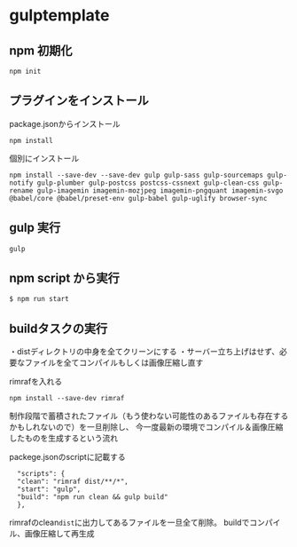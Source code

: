 # gulptemplate

## npm 初期化

```
npm init
```


## プラグインをインストール


package.jsonからインストール
```
npm install
```


個別にインストール
```
npm install --save-dev --save-dev gulp gulp-sass gulp-sourcemaps gulp-notify gulp-plumber gulp-postcss postcss-cssnext gulp-clean-css gulp-rename gulp-imagemin imagemin-mozjpeg imagemin-pngquant imagemin-svgo @babel/core @babel/preset-env gulp-babel gulp-uglify browser-sync
```

## gulp 実行

```
gulp
```


## npm script から実行

```
$ npm run start
```



## buildタスクの実行

・distディレクトリの中身を全てクリーンにする
・サーバー立ち上げはせず、必要なファイルを全てコンパイルもしくは画像圧縮し直す

rimrafを入れる

```
npm install --save-dev rimraf
```

制作段階で蓄積されたファイル（もう使わない可能性のあるファイルも存在するかもしれないので）を一旦削除し、
今一度最新の環境でコンパイル＆画像圧縮したものを生成するという流れ

packege.jsonのscriptに記載する

```
  "scripts": {
  "clean": "rimraf dist/**/*",
  "start": "gulp",
  "build": "npm run clean && gulp build"
  },
```
rimrafのclean`dist`に出力してあるファイルを一旦全て削除。
buildでコンパイル、画像圧縮して再生成
